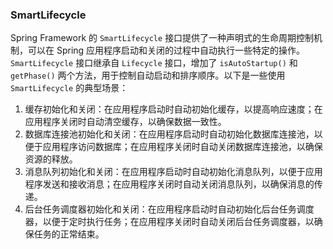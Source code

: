 ### SmartLifecycle

Spring Framework 的 `SmartLifecycle` 接口提供了一种声明式的生命周期控制机制，可以在 Spring 应用程序启动和关闭的过程中自动执行一些特定的操作。`SmartLifecycle` 接口继承自 `Lifecycle` 接口，增加了 `isAutoStartup()` 和 `getPhase()` 两个方法，用于控制自动启动和排序顺序。以下是一些使用 `SmartLifecycle` 的典型场景：

1. 缓存初始化和关闭：在应用程序启动时自动初始化缓存，以提高响应速度；在应用程序关闭时自动清空缓存，以确保数据一致性。
2. 数据库连接池初始化和关闭：在应用程序启动时自动初始化数据库连接池，以便于应用程序访问数据库；在应用程序关闭时自动关闭数据库连接池，以确保资源的释放。
3. 消息队列初始化和关闭：在应用程序启动时自动初始化消息队列，以便于应用程序发送和接收消息；在应用程序关闭时自动关闭消息队列，以确保消息的传递。
4. 后台任务调度器初始化和关闭：在应用程序启动时自动初始化后台任务调度器，以便于定时执行任务；在应用程序关闭时自动关闭后台任务调度器，以确保任务的正常结束。